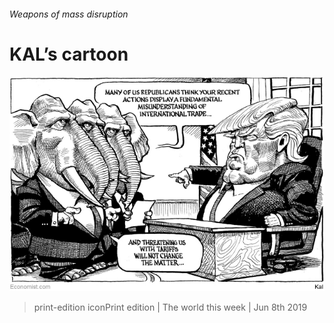 ###### Weapons of mass disruption

# KAL’s cartoon 

![image](images/20190608_wwd000.jpg) 

> print-edition iconPrint edition | The world this week | Jun 8th 2019 

